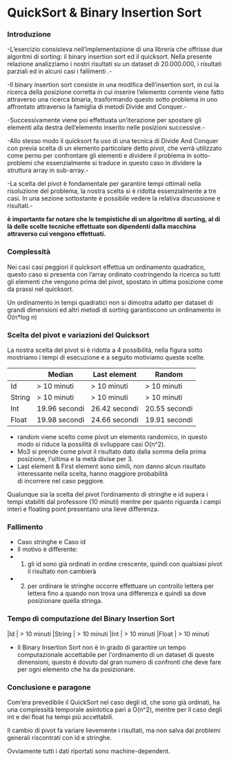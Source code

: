 # QuickSort & Binary Insertion Sort

### Introduzione

-L’esercizio consisteva nell’implementazione di una libreria che offrisse due algoritmi di sorting: il binary insertion sort ed il quicksort. Nella presente relazione analizziamo i nostri risultati su un dataset di 20.000.000, i risultati parziali ed in alcuni casi i fallimenti .-

-Il binary insertion sort consiste in una modifica dell’insertion sort, in cui la ricerca della posizione corretta in cui inserire l’elemento corrente viene fatto attraverso una ricerca binaria, trasformando questo sotto problema in uno affrontato attraverso la famiglia di metodi Divide and Conquer.-

-Successivamente viene poi effettuata un’iterazione per spostare gli elementi alla destra dell’elemento inserito nelle posizioni successive.-

-Allo stesso modo il quicksort fa uso di una tecnica di Divide And Conquer con previa scelta di un elemento particolare detto pivot, che verrà utilizzato come perno per confrontare gli elementi e dividere il problema in sotto-problemi che essenzialmente si traduce in questo caso in dividere la struttura array in sub-array.-

-La scelta del pivot è fondamentale per garantire tempi ottimali nella risoluzione del problema, la nostra scelta si è ridotta essenzialmente a tre casi. In una sezione sottostante è possibile vedere la relativa discussione e risultati.-

**è importante far notare che le tempistiche di un algoritmo di sorting, al di là delle scelte tecniche effettuate son dipendenti dalla macchina attraverso cui vengono effettuati.**

### Complessità

Nei casi casi peggiori il quicksort effettua un ordinamento quadratico, questo caso si presenta con l’array ordinato costringendo la ricerca su tutti gli elementi che vengono prima del pivot, spostato in ultima posizione come da prassi nel quicksort.

Un ordinamento in tempi quadratici non si dimostra adatto per dataset di grandi dimensioni ed altri metodi di sorting garantiscono un ordinamento in  O(n*log n)

### Scelta del pivot e variazioni del Quicksort

La nostra scelta del pivot si è ridotta a 4 possibilità, nella figura sotto mostriamo i tempi di esecuzione e a seguito motiviamo queste scelte.

|           | Median            | Last element   | Random          |
| ---       | ---               | ---            | ---             |
| Id        |  > 10 minuti      | > 10 minuti    | > 10 minuti     |
| String    |  > 10 minuti      | > 10 minuti    | > 10 minuti     |
| Int       |  19.96 secondi    | 26.42 secondi  | 20.55 secondi   |
| Float     |  19.98 secondi    | 24.66 secondi  | 19.91 secondi   |

- random viene scelto come pivot un elemento randomico, in questo modo si riduce la possilità di sviluppare casi O(n^2).
- Mo3 si prende come pivot il risultato dato dalla somma della prima posizione, l'ultima e la metà divise per 3.
- Last element & First element sono simili, non danno alcun risultato interessante nella scelta, hanno maggiore probabilità         
    di incorrere nel caso peggiore.

Qualunque sia la scelta del pivot l’ordinamento  di stringhe e id supera i tempi stabiliti dal professore (10 minuti) mentre per quanto riguarda i campi interi e floating point presentano una lieve differenza.

### Fallimento

- Caso stringhe e Caso id
- Il motivo è differente:
- 1) gli id sono già ordinati in ordine crescente, quindi con qualsiasi pivot il risultato non cambierà
- 2) per ordinare le stringhe occorre effettuare un controllo lettera per lettera fino a quando non trova una differenza e quindi 
        sa dove posizionare quella stringa.

### Tempo di computazione del Binary Insertion Sort
|Id         |  > 10 minuti
|String     |  > 10 minuti
|Int        |  > 10 minuti
|Float      |  > 10 minuti

- Il Binary Insertion Sort non è in grado di garantire un tempo computazionale accettabile per l'ordinamento di un dataset di 
    queste dimensioni, questo è dovuto dal gran numero di confronti che deve fare per ogni elemento che ha da posizionare.


### Conclusione e paragone

Com’era prevedibile il QuickSort nel caso degli id, che sono già ordinati, ha una complessità temporale asintotica pari a O(n^2), mentre per il caso degli int e dei float ha tempi più accettabili.

Il cambio di pivot fa variare lievemente i risultati, ma non salva dai problemi generali riscontrati con id e stringhe.

Ovviamente tutti i dati riportati sono machine-dependent.